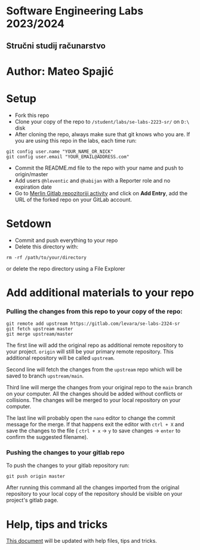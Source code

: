 # Software Engineering Labs 2023/2024

## Stručni studij računarstvo

# Author: Mateo Spajić

# Setup

- Fork this repo
- Clone your copy of the repo to `/student/labs/se-labs-2223-sr/` on `D:\` disk
- After cloning the repo, always make sure that git knows who you are.
  If you are using this repo in the labs, each time run:

```
git config user.name "YOUR_NAME_OR_NICK"
git config user.email "YOUR_EMAIL@ADDRESS.com"
```

- Commit the README.md file to the repo with your name and push to
  origin/master
- Add users `@hleventic` and `@habijan` with a Reporter role and no expiration date
- Go to [Merlin Gitlab repozitoriji activity](https://moodle.srce.hr/2021-2022/mod/data/view.php?id=2152891) and
  click on **Add Entry**, add the URL of the forked repo on your GitLab
  account.

# Setdown

- Commit and push everything to your repo
- Delete this directory with:

```
rm -rf /path/to/your/directory
```

or delete the repo directory using a File Explorer

# Add additional materials to your repo

### Pulling the changes from this repo to your copy of the repo:

```
git remote add upstream https://gitlab.com/levara/se-labs-2324-sr
git fetch upstream master
git merge upstream/master
```

The first line will add the original repo as additional remote repository to your project.
`origin` will still be your primary remote repository. This additional repository
will be called `upstream`.

Second line will fetch the changes from the `upstream` repo which will be saved to
branch `upstream/main`.

Third line will merge the changes from your original repo to the `main` branch on
your computer. All the changes should be added without conflicts or collisions.
The changes will be merged to your local repository on your computer.

The last line will probably open the `nano` editor to change the commit message for
the merge. If that happens exit the editor with `ctrl + X` and save the changes to the
file ( `ctrl + x` -> `y` to save changes -> `enter` to confirm the suggested filename).

### Pushing the changes to your gitlab repo

To push the changes to your gitlab repository run:

```
git push origin master
```

After running this command all the changes imported from the original repository to
your local copy of the repository should be visible on your project's gitlab page.

# Help, tips and tricks

[This document](help/README.md) will be updated with help files, tips and tricks.
